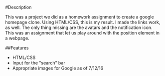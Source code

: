 #Description
<p>This was a project we did as a homework assignment to create a google homepage clone. Using HTML/CSS, this is my result. I made the links work, as well. The only thing missing are the avatars and the notification icon. This was an assignment that let us play around with the position element in a webpage.</p>

##Features
<p>
	<ul>
		<li>HTML/CSS</li>
		<li>Input for the "search" bar</li>
		<li>Appropriate images for Google as of 7/12/16</li>
	</ul>
</p>